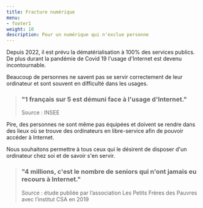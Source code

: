 ```yaml
---
title: Fracture numérique
menu:
- footer1
weight: 10
description: Pour un numérique qui n'exclue personne
---
```

Depuis 2022, il est prévu la dématérialisation à 100% des services publics. De plus durant la pandémie de Covid 19 l'usage d'Internet est devenu incontournable.

Beaucoup de personnes ne savent pas se servir correctement de leur ordinateur et sont souvent en difficulté dans les usages.

> ### "1 français sur 5 est démuni face à l'usage d'Internet."
> Source : INSEE

Pire, des personnes ne sont même pas équipées et doivent se rendre dans des lieux où se trouve des ordinateurs en libre-service afin de pouvoir accéder à Internet.

Nous souhaitons permettre à tous ceux qui le désirent de disposer d'un ordinateur chez soi et de savoir s'en servir.

> ### "4 millions, c'est le nombre de seniors qui n'ont jamais eu recours à Internet."
> Source : étude publiée par l’association Les Petits Frères des Pauvres avec l’institut CSA en 2019